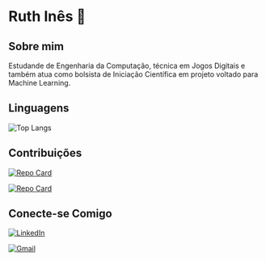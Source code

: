 # Ruth Inês 🌸

## Sobre mim

Estudande de Engenharia da Computação, técnica em Jogos Digitais e também atua como bolsista de Iniciação Científica em projeto voltado para Machine Learning.

## Linguagens

![Top Langs](https://github-readme-stats-git-masterrstaa-rickstaa.vercel.app/api/top-langs/?username=ruthinees&bg_color=282a36&border_color=8d192b&title_color=ff6e96&text_color=f8f8f2)

## Contribuições

[![Repo Card](https://github-readme-stats.vercel.app/api/pin/?username=souzala&repo=ura&bg_color=282a36&border_color=8d192b&show_icons=true&icon_color=79dafa&title_color=E94D5F&text_color=FFF)](https://github.com/souzala/ura)

[![Repo Card](https://github-readme-stats.vercel.app/api/pin/?username=ruthinees&repo=dio-lab-open-source&bg_color=282a36&border_color=8d192b&show_icons=true&icon_color=79dafa&title_color=E94D5F&text_color=FFF)](https://github.com/ruthinees/dio-lab-open-source)

## Conecte-se Comigo
[![LinkedIn](https://img.shields.io/badge/-LinkedIn-000?style=for-the-badge&logo=linkedin&logoColor=30A3DC)](https://www.linkedin.com/in/ruthinees/)

[![Gmail](https://img.shields.io/badge/Gmail-333333?style=for-the-badge&logo=gmail&logoColor=red)](mailto:ruthinees@gmail.com.br)
